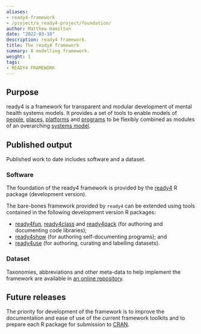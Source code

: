 ```yaml
---
aliases:
- ready4-framework
- /project/a_ready4-project/foundation/
author: Matthew Hamilton
date: "2022-03-10"
description: ready4 framework.
title: The ready4 framework
summary: A modelling framework.
weight: 1
tags:
- READY4 FRAMEWORK
---
```


## Purpose
ready4 is a framework for transparent and modular development of mental health systems models. It provides a set of tools to enable models of [people](/project/c_springtolife-project/),  [places](/project/b_springtides-project/), [platforms](/project/e_firstbounce-project/) and [programs](/project/d_ontarget-project/) to be flexibly combined as modules of an overarching [systems model](/project/f_readyforwhatsnext-project/).

## Published output
Published work to date includes software and a dataset.

### Software

The foundation of the ready4 framework is provided by the [ready4](https://ready4-dev.github.io/ready4/) R package (development version).

The bare-bones framework provided by `ready4` can be extended using tools contained in the following development version R packages:

- [ready4fun](https://ready4-dev.github.io/ready4fun/index.html), [ready4class](https://ready4-dev.github.io/ready4class/index.html) and [ready4pack](https://ready4-dev.github.io/ready4pack/index.html) (for authoring and documenting code libraries);
- [ready4show](https://ready4-dev.github.io/ready4show/index.html) (for authoring self-documenting programs); and 
- [ready4use](https://ready4-dev.github.io/ready4use/index.html) (for authoring, curating and labelling datasets).

### Dataset
Taxonomies, abbreviations and other meta-data to help implement the framework are available in [an online repository](https://doi.org/10.7910/DVN/RIQTKK).

## Future releases
The priority for development of the framework is to improve the documentation and ease of use of the current framework toolkits and to prepare each R package for submission to [CRAN](https://cran.r-project.org/).